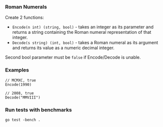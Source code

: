### Roman Numerals

Create 2 functions:
 - `Encode(n int) (string, bool)` - takes an integer as its parameter and returns a string containing the Roman numeral representation of that integer.
 - `Decode(s string) (int, bool)` - takes a Roman numeral as its argument and returns its value as a numeric decimal integer.

Second bool parameter must be `false` if Encode/Decode is unable.
### Examples

```
// MCMXC, true
Encode(1990)

// 2008, true
Decode("MMVIII")
```

### Run tests with benchmarks

```
go test -bench .
```
